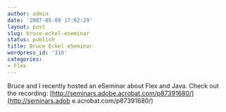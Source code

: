 ```yaml
---
author: admin
date: '2007-05-09 17:02:29'
layout: post
slug: bruce-eckel-eseminar
status: publish
title: Bruce Eckel eSeminar
wordpress_id: '116'
categories:
- Flex
---
```


Bruce and I recently hosted an eSeminar about Flex and Java. Check out the
recording: [http://seminars.adobe.acrobat.com/p87391680/](http://seminars.adob
e.acrobat.com/p87391680/)

